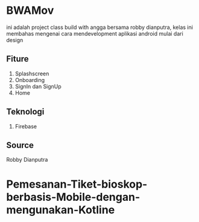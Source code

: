 # BWAMov
ini adalah project class build with angga bersama robby dianputra, kelas ini membahas mengenai cara mendevelopment aplikasi android mulai dari design

## Fiture
1. Splashscreen
2. Onboarding
3. SignIn dan SignUp
4. Home

## Teknologi
1. Firebase

## Source
Robby Dianputra
# Pemesanan-Tiket-bioskop-berbasis-Mobile-dengan-mengunakan-Kotline
